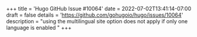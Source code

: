 +++
title = 'Hugo GitHub Issue #10064'
date = 2022-07-02T13:41:14-07:00
draft = false
details = 'https://github.com/gohugoio/hugo/issues/10064'
description = "using the multilingual site option does not apply if only one language is enabled "
+++
